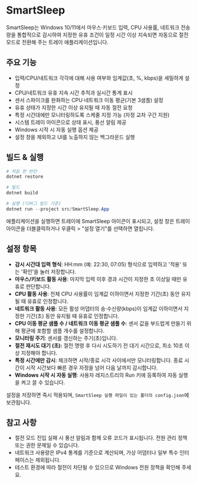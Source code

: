 ﻿# SmartSleep

SmartSleep는 Windows 10/11에서 마우스·키보드 입력, CPU 사용률, 네트워크 전송량을 통합적으로 감시하여 지정한 유휴 조건이 일정 시간 이상 지속되면 자동으로 절전 모드로 전환해 주는 트레이 애플리케이션입니다.

## 주요 기능
- 입력/CPU/네트워크 각각에 대해 사용 여부와 임계값(초, %, kbps)을 세밀하게 설정
- CPU/네트워크 유휴 지속 시간 추적과 실시간 통계 표시
- 센서 스파이크를 완화하는 CPU·네트워크 이동 평균(기본 3샘플) 설정
- 유휴 상태가 지정한 시간 이상 유지될 때 자동 절전 요청
- 특정 시간대에만 모니터링하도록 스케줄 지정 가능 (자정 교차 구간 지원)
- 시스템 트레이 아이콘으로 상태 표시, 풍선 알림 제공
- Windows 시작 시 자동 실행 옵션 제공
- 설정 창을 제외하고 UI를 노출하지 않는 백그라운드 실행

## 빌드 & 실행
```powershell
# 처음 한 번만
dotnet restore

# 빌드
dotnet build

# 실행 (디버그 빌드 기준)
dotnet run --project src/SmartSleep.App
```
애플리케이션을 실행하면 트레이에 SmartSleep 아이콘이 표시되고, 설정 창은 트레이 아이콘을 더블클릭하거나 우클릭 > "설정 열기"를 선택하면 열립니다.

## 설정 항목
- **감시 시간대 입력 형식**: HH:mm (예: 22:30, 07:05) 형식으로 입력하고 '적용' 또는 '확인'을 눌러 저장합니다.
- **마우스/키보드 활동 사용**: 마지막 입력 이후 경과 시간이 지정한 초 이상일 때만 유휴로 판단합니다.
- **CPU 활동 사용**: 전체 CPU 사용률이 임계값 이하이면서 지정한 기간(초) 동안 유지될 때 유휴로 인정합니다.
- **네트워크 활동 사용**: 모든 활성 어댑터의 송·수신량(kbps)이 임계값 이하이면서 지정한 기간(초) 동안 유지될 때 유휴로 인정합니다.
- **CPU 이동 평균 샘플 수 / 네트워크 이동 평균 샘플 수**: 센서 값을 부드럽게 만들기 위해 평균에 포함할 샘플 개수를 설정합니다.
- **모니터링 주기**: 센서를 갱신하는 주기(초)입니다.
- **절전 재시도 대기 (초):** 절전 명령 후 다시 시도하기 전 대기 시간으로, 최소 10초 이상 지정해야 합니다.
- **특정 시간에만 감시**: 체크하면 시작/종료 시각 사이에서만 모니터링합니다. 종료 시간이 시작 시간보다 빠른 경우 자정을 넘어 다음 날까지 감시합니다.
- **Windows 시작 시 자동 실행**: 사용자 레지스트리의 Run 키에 등록하여 자동 실행을 켜고 끌 수 있습니다.

설정을 저장하면 즉시 적용되며, `SmartSleep 실행 파일이 있는 폴더의 config.json`에 보관됩니다.

## 참고 사항
- 절전 모드 진입 실패 시 풍선 알림과 함께 오류 코드가 표시됩니다. 전원 관리 정책 또는 권한 문제일 수 있습니다.
- 네트워크 사용량은 IPv4 통계를 기준으로 계산되며, 가상 어댑터나 일부 특수 인터페이스는 제외됩니다.
- 테스트 환경에 따라 절전이 차단될 수 있으므로 Windows 전원 정책을 확인해 주세요.
